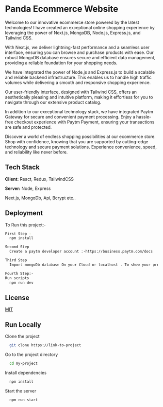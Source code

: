 
<h1>Panda Ecommerce Website </h1>


Welcome to our innovative ecommerce store powered by the latest technologies! I have created an exceptional online shopping experience by leveraging the power of Next.js, MongoDB, Node.js, Express.js, and Tailwind CSS.

With Next.js, we deliver lightning-fast performance and a seamless user interface, ensuring you can browse and purchase products with ease. Our robust MongoDB database ensures secure and efficient data management, providing a reliable foundation for your shopping needs.

We have integrated the power of Node.js and Express.js to build a scalable and reliable backend infrastructure. This enables us to handle high traffic volumes while delivering a smooth and responsive shopping experience.

Our user-friendly interface, designed with Tailwind CSS, offers an aesthetically pleasing and intuitive platform, making it effortless for you to navigate through our extensive product catalog.

In addition to our exceptional technology stack, we have integrated Paytm Gateway for secure and convenient payment processing. Enjoy a hassle-free checkout experience with Paytm Payment, ensuring your transactions are safe and protected.

Discover a world of endless shopping possibilities at our ecommerce store. Shop with confidence, knowing that you are supported by cutting-edge technology and secure payment solutions. Experience convenience, speed, and reliability like never before.





## Tech Stack

**Client:** React, Redux, TailwindCSS

**Server:** Node, Express

Next.js, MongoDb, Api, Bcrypt etc.. 

## Deployment

To Run this project:-

```bash
First Step -
  npm install
  ```
```bash
Second Step
  Create a paytm developer account :-https://business.paytm.com/docs
  ```

```bash
Third Step
  Import mongoDb database On your Cloud or localhost . To show your products || manually add at http://localhost:3000/api/addProducts
  ```
  ```bash
Fourth Step:-
  Run scripts
    npm run dev
  ```
## License

[MIT](https://choosealicense.com/licenses/mit/)


## Run Locally

Clone the project

```bash
  git clone https://link-to-project
```

Go to the project directory

```bash
  cd my-project
```

Install dependencies

```bash
  npm install
```

Start the server

```bash
  npm run start
```

